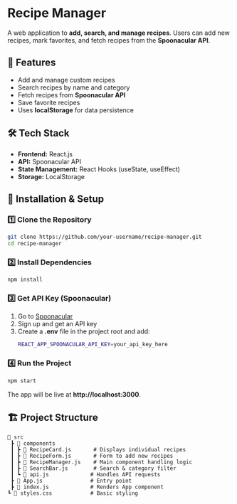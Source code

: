 # Recipe Manager

A web application to **add, search, and manage recipes**. Users can add new recipes, mark favorites, and fetch recipes from the **Spoonacular API**.

## 🚀 Features
- Add and manage custom recipes
- Search recipes by name and category
- Fetch recipes from **Spoonacular API**
- Save favorite recipes
- Uses **localStorage** for data persistence

## 🛠️ Tech Stack
- **Frontend:** React.js
- **API:** Spoonacular API
- **State Management:** React Hooks (useState, useEffect)
- **Storage:** LocalStorage

## 🎯 Installation & Setup

### 1️⃣ Clone the Repository
```sh
git clone https://github.com/your-username/recipe-manager.git
cd recipe-manager
```

### 2️⃣ Install Dependencies
```sh
npm install
```

### 3️⃣ Get API Key (Spoonacular)
1. Go to [Spoonacular](https://spoonacular.com/food-api)
2. Sign up and get an API key
3. Create a **.env** file in the project root and add:
   ```sh
   REACT_APP_SPOONACULAR_API_KEY=your_api_key_here
   ```

### 4️⃣ Run the Project
```sh
npm start
```

The app will be live at **http://localhost:3000**.

## 🏗️ Project Structure
```
📂 src
 ┣ 📂 components
 ┃ ┣ 📜 RecipeCard.js       # Displays individual recipes
 ┃ ┣ 📜 RecipeForm.js       # Form to add new recipes
 ┃ ┣ 📜 RecipeManager.js    # Main component handling logic
 ┃ ┣ 📜 SearchBar.js        # Search & category filter
 ┃ ┗ 📜 api.js             # Handles API requests
 ┣ 📜 App.js               # Entry point
 ┣ 📜 index.js             # Renders App component
┗ 📜 styles.css            # Basic styling
```

